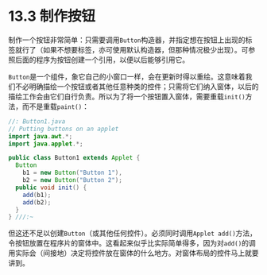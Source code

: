 # 13.3 制作按钮

制作一个按钮非常简单：只需要调用`Button`构造器，并指定想在按钮上出现的标签就行了（如果不想要标签，亦可使用默认构造器，但那种情况极少出现）。可参照后面的程序为按钮创建一个引用，以便以后能够引用它。

`Button`是一个组件，象它自己的小窗口一样，会在更新时得以重绘。这意味着我们不必明确描绘一个按钮或者其他任意种类的控件；只需将它们纳入窗体，以后的描绘工作会由它们自行负责。所以为了将一个按钮置入窗体，需要重载`init()`方法，而不是重载`paint()`：

```java
//: Button1.java
// Putting buttons on an applet
import java.awt.*;
import java.applet.*;

public class Button1 extends Applet {
  Button
    b1 = new Button("Button 1"),
    b2 = new Button("Button 2");
  public void init() {
    add(b1);
    add(b2);
  }
} ///:~
```

但这还不足以创建`Button`（或其他任何控件）。必须同时调用`Applet add()`方法，令按钮放置在程序片的窗体中。这看起来似乎比实际简单得多，因为对`add()`的调用实际会（间接地）决定将控件放在窗体的什么地方。对窗体布局的控件马上就要讲到。
